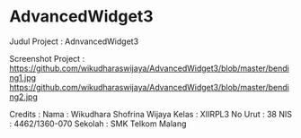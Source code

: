 # AdvancedWidget3

Judul Project : AdnvancedWidget3

Screenshot Project : https://github.com/wikudharaswijaya/AdvancedWidget3/blob/master/bending1.jpg 
https://github.com/wikudharaswijaya/AdvancedWidget3/blob/master/bending2.jpg

Credits :
Nama : Wikudhara Shofrina Wijaya 
Kelas : XIIRPL3 
No Urut : 38 
NIS : 4462/1360-070 
Sekolah : SMK Telkom Malang
